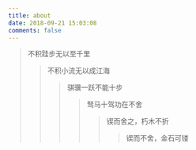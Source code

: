 ```yaml
---
title: about
date: 2018-09-21 15:03:08
comments: false
---
```


>不积跬步无以至千里
>>不积小流无以成江海
>>>骐骥一跃不能十步
>>>>驽马十驾功在不舍
>>>>>锲而舍之，朽木不折
>>>>>>锲而不舍，金石可镂